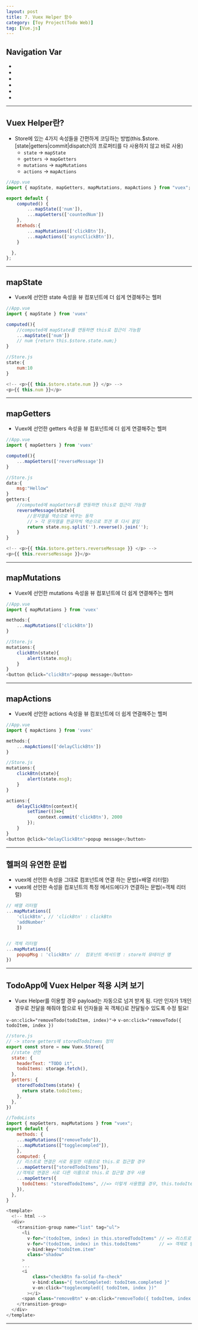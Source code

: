 ```yaml
---
layout: post
title: 7. Vuex Helper 함수
category: [Toy Project(Todo Web)]
tag: [Vue.js]
---
```


## Navigation Var

- **[]()**
- **[]()**
- **[]()**
- **[]()**
- **[]()**
- **[]()**

---

## Vuex Helper란?

- Store에 있는 4가지 속성들을 간편하게 코딩하는 방법(this.$store.[state|getters|commit|dispatch]의 프로퍼티를 다 사용하지 않고 바로 사용)
  - `state` -> `mapState`
  - `getters` -> `mapGetters`
  - `mutations` -> `mapMutations`
  - `actions` -> `mapActions`

```javascript
//App.vue
import { mapState, mapGetters, mapMutations, mapActions } from "vuex";

export default {
    computed() {
        ...mapState(['num']),
        ...mapGetters(['countedNum'])
    },
    mtehods:{
        ...mapMutations(['clickBtn']),
        ...mapActions(['asyncClickBtn']),
    }

  },
};
```

---

## mapState

- Vuex에 선언한 state 속성을 뷰 컴포넌트에 더 쉽게 연결해주는 헬퍼

```javascript
//App.vue
import { mapState } from 'vuex'

computed(){
    //computed에 mapState를 연동하면 this로 접근이 가능함
    ...mapState(['num'])
    // num {return this.$store.state.num;}
}

//Store.js
state:{
    num:10
}

<!-- <p>{{ this.$store.state.num }} </p> -->
<p>{{ this.num }}</p>

```

---

## mapGetters

- Vuex에 선언한 getters 속성을 뷰 컴포넌트에 더 쉽게 연결해주는 헬퍼

```javascript
//App.vue
import { mapGetters } from 'vuex'

computed(){
    ...mapGetters(['reverseMessage'])
}

//Store.js
data:{
    msg:"Hellow"
}
getters:{
    //computed에 mapGetters를 연동하면 this로 접근이 가능함
    reverseMessage(state){
        //문자열을 역순으로 바꾸는 동작
        // > 각 문자열을 한글자씩 역순으로 쪼갠 후 다시 붙임
        return state.msg.split('').reverse().join('');
    }
}

<!-- <p>{{ this.$store.getters.reverseMessage }} </p> -->
<p>{{ this.reverseMessage }}</p>

```

---

## mapMutations

- Vuex에 선언한 mutations 속성을 뷰 컴포넌트에 더 쉽게 연결해주는 헬퍼

```javascript
//App.vue
import { mapMutations } from 'vuex'

methods:{
    ...mapMutations(['clickBtn'])
}

//Store.js
mutations:{
    clickBtn(state){
        alert(state.msg);
    }
}
<button @click="clickBtn">popup message</button>
```

---

## mapActions

- Vuex에 선언한 actions 속성을 뷰 컴포넌트에 더 쉽게 연결해주는 헬퍼

```javascript
//App.vue
import { mapActions } from 'vuex'

methods:{
    ...mapActions(['delayClickBtn'])
}

//Store.js
mutations:{
    clickBtn(state){
        alert(state.msg);
    }
}

actions:{
    delayClickBtn(context){
        setTimer(()=>{
            context.commit('clickBtn'), 2000
        });
    }
}
<button @click="delayClickBtn">popup message</button>
```

---

## 헬퍼의 유연한 문법

- vuex에 선언한 속성을 그대로 컴포넌트에 연결 하는 문법(=배열 리터럴)
- vuex에 선언한 속성을 컴포넌트의 특정 메서드에다가 연결하는 문법(=객체 리터럴)

```javascript
// 배열 리터럴
...mapMutations([
    'clickBtn', // 'clickBtn' : clickBtn
    'addNumber'
    ])


// 객체 리터럴
...mapMutations({
    popupMsg : 'clickBtn' //  컴포넌트 메서드명 : store의 뮤테이션 명
})

```

---

## TodoApp에 Vuex Helper 적용 시켜 보기

- Vuex Helper를 이용할 경우 payload는 자동으로 넘겨 받게 됨. 다만 인자가 1개인 경우로 전달을 해줘야 함으로 뒤 인자들을 꼭 객체{}로 전달될수 있도록 수정 필요!

`v-on:click="removeTodo(todoItem, index)"`-> `v-on:click="removeTodo({ todoItem, index })`

```javascript
//store.js
// -> store getters에 storedTodoItems 정의
export const store = new Vuex.Store({
  //state 선언
  state: {
    headerText: "TODO it",
    todoItems: storage.fetch(),
  },
  getters: {
    storedTodoItems(state) {
      return state.todoItems;
    },
  },
})

//TodoLists
import { mapGetters, mapMutations } from "vuex";
export default {
    methods: {
    ...mapMutations(["removeTodo"]),
    ...mapMutations(["togglecompled"]),
    },
    computed: {
    // 리스트로 연결은 서로 동일한 이름으로 this.로 접근할 경우
    ...mapGetters(["storedTodoItems"]),
    //객체로 연결은 서로 다른 이름으로 this.로 접근할 경우 사용
    ...mapGetters({
      todoItems: "storedTodoItems", //=> 이렇게 사용했을 경우, this.todoItems로 접근이 가능함
    }),
  },
}

<template>
  <!-- html -->
  <div>
    <transition-group name="list" tag="ul">
      <li
        v-for="(todoItem, index) in this.storedTodoItems" // => 리스트로 받을 경우
        v-for="(todoItem, index) in this.todoItems"       // => 객체로 받을 경우
        v-bind:key="todoItem.item"
        class="shadow"
      >
      ...
      <i
          class="checkBtn fa-solid fa-check"
          v-bind:class="{ textCompleted: todoItem.completed }"
          v-on:click="togglecompled({ todoItem, index })"
        ></i>
      <span class="removeBtn" v-on:click="removeTodo({ todoItem, index })">
    </transition-group>
  </div>
</template>


```

---
